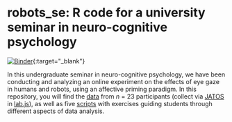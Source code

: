 # robots_se: R code for a university seminar in neuro-cognitive psychology

[![Binder](https://mybinder.org/badge_logo.svg)](https://mybinder.org/v2/gh/alexenge/robots_se/HEAD?urlpath=rstudio){:target="_blank"}

In this undergraduate seminar in neuro-cognitive psychology, we have been conducting and analyzing an online experiment on the effects of eye gaze in humans and robots, using an affective priming paradigm. In this repository, you will find the [data](data) from *n* = 23 participants (collect via [JATOS](https://www.jatos.org) in [lab.js](https://lab.js.org)), as well as five [scripts](scripts) with exercises guiding students through different aspects of data analysis.
